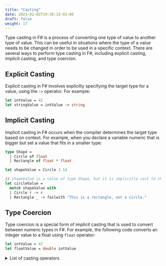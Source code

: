 ```yaml
---
title: "Casting"
date: 2023-02-02T19:36:13-03:00
draft: false
weight: 17
---
```


Type casting in F# is a process of converting one type of value to another type of value. This can be useful in situations where the type of a value needs to be changed in order to be used in a specific context. There are several ways to perform type casting in F#, including explicit casting, implicit casting, and type coercion.

## Explicit Casting

Explicit casting in F# involves explicitly specifying the target type for a value, using the `:>` operator. For example:

```fsharp
let intValue = 42
let stringValue = intValue :> string
```

## Implicit Casting

Implicit casting in F# occurs when the compiler determines the target type based on context. For example, when you declare a variable numeric that is bigger but set a value that fits in a smaller type:

```fsharp
type Shape =
  | Circle of float
  | Rectangle of float * float

let shapeValue = Circle 3.14

// shapeValue is a value of type Shape, but it is implicitly cast to the float type in the circleValue variable by using pattern matching.
let circleValue =
  match shapeValue with
  | Circle r -> r
  | Rectangle _ -> failwith "This is a rectangle, not a circle."
```

## Type Coercion

Type coercion is a special form of implicit casting that is used to convert between numeric types in F#. For example, the following code converts an integer value to a float using `float` operator:

```fsharp
let intValue = 42
let floatValue = double intValue
```

<details>
<summary>List of casting operators</summary>
The following table shows some of the most useful conversion operators defined in F#:

| Operator | Description |
|----------|-------------|
| `byte`   | Convert to byte, an 8-bit unsigned type. |
| `sbyte`  | Convert to signed byte. |
| `int` | Convert to a 32-bit signed integer. |
| `float`, `double` | Convert to a 64-bit double-precision IEEE floating point number. |
| `single` | Convert to a 32-bit single-precision IEEE floating point number. |
| `decimal` | Convert to `System.Decimal`. |
| `char`    | Convert to `System.Char`, a Unicode character. |
| `enum` | Convert to an enumerated type. |

</details>